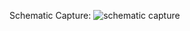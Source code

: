Schematic Capture:
![schematic capture](https://github.com/parhamsoltani/avr_projects/assets/70743729/e201b264-badc-4ac5-95d6-792a6039bf61)
